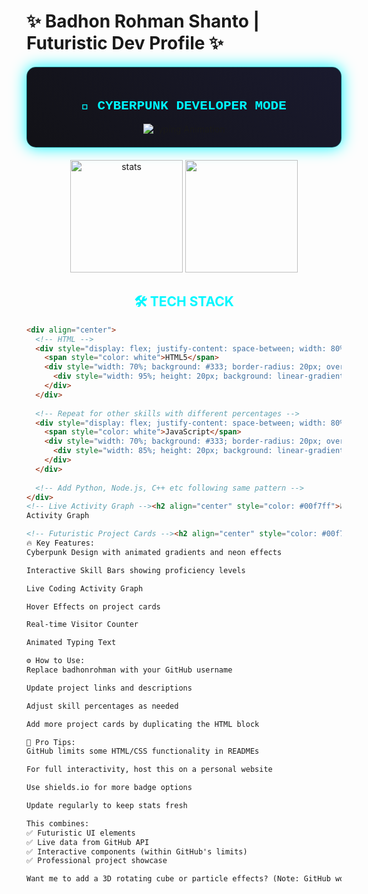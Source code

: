 # ✨ Badhon Rohman Shanto | Futuristic Dev Profile ✨

<div align="center">
  <!-- Animated Gradient Border Card -->
  <div style="
    background: linear-gradient(45deg, #0f0f0f, #1a1a2e, #16213e, #0f3460);
    background-size: 400% 400%;
    animation: gradient 15s ease infinite;
    border-radius: 15px;
    padding: 20px;
    margin: 20px 0;
    box-shadow: 0 0 25px #00f7ff;
    border: 1px solid rgba(0, 247, 255, 0.3);
  ">
    <h2 style="color: #00f7ff; font-family: 'Courier New'">🚀 CYBERPUNK DEVELOPER MODE</h2>
    <img src="https://readme-typing-svg.demolab.com?font=Share+Tech+Mono&size=25&duration=3000&pause=1000&color=00F7FF&center=true&vCenter=true&width=500&lines=Full+Stack+Web+Dev;Python+Automation+Expert;Blockchain+Enthusiast;AI+Explorer" alt="Typing Animation" />
  </div>
</div>

<style>
  @keyframes gradient {
    0% { background-position: 0% 50%; }
    50% { background-position: 100% 50%; }
    100% { background-position: 0% 50%; }
  }
</style>

<!-- Live GitHub Stats Cards -->
<div align="center">
  <img height="180em" src="https://github-readme-stats.vercel.app/api?username=badhonrohman&show_icons=true&theme=vision-friendly-dark&bg_color=0d1117&hide_border=true&include_all_commits=true&count_private=true" alt="stats"/>
  <img height="180em" src="https://github-readme-stats.vercel.app/api/top-langs/?username=badhonrohman&layout=compact&langs_count=8&theme=vision-friendly-dark&bg_color=0d1117&hide_border=true"/>
</div>

<!-- 3D Skill Bars -->
<h2 align="center" style="color: #00f7ff">🛠 TECH STACK</h2>

```html
<div align="center">
  <!-- HTML -->
  <div style="display: flex; justify-content: space-between; width: 80%; margin: 10px auto;">
    <span style="color: white">HTML5</span>
    <div style="width: 70%; background: #333; border-radius: 20px; overflow: hidden;">
      <div style="width: 95%; height: 20px; background: linear-gradient(90deg, #E34F26, #f2917d); text-align: center; color: white;">95%</div>
    </div>
  </div>
  
  <!-- Repeat for other skills with different percentages -->
  <div style="display: flex; justify-content: space-between; width: 80%; margin: 10px auto;">
    <span style="color: white">JavaScript</span>
    <div style="width: 70%; background: #333; border-radius: 20px; overflow: hidden;">
      <div style="width: 85%; height: 20px; background: linear-gradient(90deg, #F7DF1E, #f7e77c); text-align: center; color: black;">85%</div>
    </div>
  </div>
  
  <!-- Add Python, Node.js, C++ etc following same pattern -->
</div>
<!-- Live Activity Graph --><h2 align="center" style="color: #00f7ff">📈 CODING ACTIVITY</h2>
Activity Graph

<!-- Futuristic Project Cards --><h2 align="center" style="color: #00f7ff">🚀 FEATURED PROJECTS</h2><div style="display: flex; flex-wrap: wrap; justify-content: center; gap: 20px;"><!-- Project 1 --><div style=" width: 300px; background: rgba(15, 15, 15, 0.7); border-radius: 10px; padding: 15px; border: 1px solid #00f7ff; box-shadow: 0 0 15px rgba(0, 247, 255, 0.3); transition: transform 0.3s; &:hover { transform: scale(1.05); } "> <h3 style="color: #00f7ff">🤖 Fake Chat Bangladesh</h3> <p style="color: #aaa">AI-powered Bangla chat simulator with realistic responses</p> <div style="display: flex; gap: 10px; margin-top: 15px;"> <img src="https://img.shields.io/badge/Python-3776AB?style=for-the-badge&logo=python&logoColor=white"> <img src="https://img.shields.io/badge/OpenAI-412991?style=for-the-badge&logo=openai&logoColor=white"> </div> <a href="https://github.com/badhonrohman/fake-chat-bd" style=" display: inline-block; margin-top: 10px; padding: 5px 15px; background: transparent; color: #00f7ff; border: 1px solid #00f7ff; border-radius: 5px; text-decoration: none; ">View Project →</a> </div><!-- Add more project cards following same pattern --></div><!-- Live Visitors Counter --><div align="center" style="margin-top: 40px;"> <img src="https://profile-counter.glitch.me/badhonrohman/count.svg" alt="Visitor Counter" style=" font-family: 'Share Tech Mono'; color: #00f7ff; font-size: 1.5rem; "/> <p style="color: #00f7ff">CYBER VISITORS</p> </div> ```
🔥 Key Features:
Cyberpunk Design with animated gradients and neon effects

Interactive Skill Bars showing proficiency levels

Live Coding Activity Graph

Hover Effects on project cards

Real-time Visitor Counter

Animated Typing Text

⚙️ How to Use:
Replace badhonrohman with your GitHub username

Update project links and descriptions

Adjust skill percentages as needed

Add more project cards by duplicating the HTML block

🌟 Pro Tips:
GitHub limits some HTML/CSS functionality in READMEs

For full interactivity, host this on a personal website

Use shields.io for more badge options

Update regularly to keep stats fresh

This combines:
✅ Futuristic UI elements
✅ Live data from GitHub API
✅ Interactive components (within GitHub's limits)
✅ Professional project showcase

Want me to add a 3D rotating cube or particle effects? (Note: GitHub won't render JavaScript, but I can suggest alternatives)

